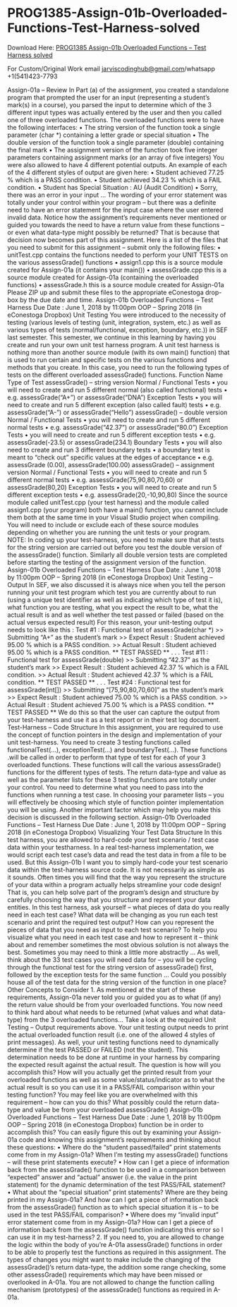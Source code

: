 # PROG1385-Assign-01b-Overloaded-Functions-Test-Harness-solved

Download Here: [PROG1385 Assign-01b Overloaded Functions – Test Harness solved](https://jarviscodinghub.com/assignment/assign-01b-overloaded-functions-test-harness-solution/)

For Custom/Original Work email jarviscodinghub@gmail.com/whatsapp +1(541)423-7793

Assign-01a – Review In Part (a) of the assignment, you created a standalone program that prompted the user for an input (representing a student’s mark(s) in a course), you parsed the input to determine which of the 3 different input types was actually entered by the user and then you called one of three overloaded functions. The overloaded functions were to have the following interfaces:
• The string version of the function took a single parameter (char *) containing a letter grade or special situation • The double version of the function took a single parameter (double) containing the final mark • The assignment version of the function took five integer parameters containing assignment marks (or an array of five integers)
You were also allowed to have 4 different potential outputs. An example of each of the 4 different styles of output are given here:
• Student achieved 77.25 % which is a PASS condition. • Student achieved 34.23 % which is a FAIL condition. • Student has Special Situation : AU (Audit Condition) • Sorry, there was an error in your input …
The wording of your error statement was totally under your control within your program – but there was a definite need to have an error statement for the input case where the user entered invalid data.
Notice how the assignment’s requirements never mentioned or guided you towards the need to have a return value from these functions – or even what data-type might possibly be returned? That is because that decision now becomes part of this assignment. Here is a list of the files that you need to submit for this assignment – submit only the following files:
• unitTest.cpp contains the functions needed to perform your UNIT TESTS on the various assessGrade() functions • assign1.cpp this is a source module created for Assign-01a (it contains your main()) • assessGrade.cpp this is a source module created for Assign-01a (containing the overloaded functions) • assessGrade.h this is a source module created for Assign-01a
Please ZIP up and submit these files to the appropriate eConestoga drop-box by the due date and time.
Assign-01b Overloaded Functions – Test Harness
Due Date : June 1, 2018 by 11:00pm OOP – Spring 2018 (in eConestoga Dropbox)
Unit Testing You were introduced to the necessity of testing (various levels of testing (unit, integration, system, etc.) as well as various types of tests (normal/functional, exception, boundary, etc.)) in SEF last semester. This semester, we continue in this learning by having you create and run your own unit test harness program.
A unit test harness is nothing more than another source module (with its own main() function) that is used to run certain and specific tests on the various functions and methods that you create. In this case, you need to run the following types of tests on the different overloaded assessGrade() functions.
Function Name Type of Test assessGrade() – string version Normal / Functional Tests • you will need to create and run 5 different normal (also called functional) tests • e.g. assessGrade(“A+”) or assessGrade(“DNA”) Exception Tests • you will need to create and run 5 different exception (also called fault) tests • e.g. assessGrade(“A-”) or assessGrade(“Hello”) assessGrade() – double version Normal / Functional Tests • you will need to create and run 5 different normal tests • e.g. assessGrade(“42.37”) or assessGrade(“80.0”) Exception Tests • you will need to create and run 5 different exception tests • e.g. assessGrade(-23.5) or assessGrade(234.1) Boundary Tests • you will also need to create and run 3 different boundary tests • a boundary test is meant to “check out” specific values at the edges of acceptance • e.g. assessGrade (0.00), assessGrade(100.00) assessGrade() – assignment version Normal / Functional Tests • you will need to create and run 5 different normal tests • e.g. assessGrade(75,90,80,70,60) or assessGrade(80,20) Exception Tests • you will need to create and run 5 different exception tests • e.g. assessGrade(20,-10,90,80)
Since the source module called unitTest.cpp (your test harness) and the module called assign1.cpp (your program) both have a main() function, you cannot include them both at the same time in your Visual Studio project when compiling. You will need to include or exclude each of these source modules depending on whether you are running the unit tests or your program.
NOTE: In coding up your test-harness, you need to make sure that all tests for the string version are carried out before you test the double version of the assessGrade() function. Similarly all double version tests are completed before starting the testing of the assignment version of the function.
Assign-01b Overloaded Functions – Test Harness
Due Date : June 1, 2018 by 11:00pm OOP – Spring 2018 (in eConestoga Dropbox)
Unit Testing – Output In SEF, we also discussed it is always nice when you tell the person running your unit test program which test you are currently about to run (using a unique test identifier as well as indicating which type of test it is), what function you are testing, what you expect the result to be, what the actual result is and as well whether the test passed or failed (based on the actual versus expected result) For this reason, your unit-testing output needs to look like this :
Test #1 : Functional test of assessGrade(char *) >> Submitting “A+” as the student’s mark >> Expect Result : Student achieved 95.00 % which is a PASS condition. >> Actual Result : Student achieved 95.00 % which is a PASS condition. ** TEST PASSED ** . . . Test #11 : Functional test for assessGrade(double) >> Submitting “42.37” as the student’s mark >> Expect Result : Student achieved 42.37 % which is a FAIL condition. >> Actual Result : Student achieved 42.37 % which is a FAIL condition. ** TEST PASSED ** . . . Test #24 : Functional test for assessGrade(int[]) >> Submitting “[75,90,80,70,60]” as the student’s mark >> Expect Result : Student achieved 75.00 % which is a PASS condition. >> Actual Result : Student achieved 75.00 % which is a PASS condition. ** TEST PASSED **
We do this so that the user can capture the output from your test-harness and use it as a test report or in their test log document.
Test-Harness – Code Structure In this assignment, you are required to use the concept of function pointers in the design and implementation of your unit test-harness. You need to create 3 testing functions called functionalTest(…), exceptionTest(…) and boundaryTest(…). These functions .will be called in order to perform that type of test for each of your 3 overloaded functions. These functions will call the various assessGrade() functions for the different types of tests.
The return data-type and value as well as the parameter lists for these 3 testing functions are totally under your control. You need to determine what you need to pass into the functions when running a test case. In choosing your parameter lists – you will effectively be choosing which style of function pointer implementation you will be using.
Another important factor which may help you make this decision is discussed in the following section.
Assign-01b Overloaded Functions – Test Harness
Due Date : June 1, 2018 by 11:00pm OOP – Spring 2018 (in eConestoga Dropbox)
Visualizing Your Test Data Structure In this test harness, you are allowed to hard-code your test scenario / test case data within your testharness. In a real test-harness implementation, we would script each test case’s data and read the test data in from a file to be used. But this Assign-01b I want you to simply hard-code your test scenario data within the test-harness source code.
It is not necessarily as simple as it sounds. Often times you will find that the way you represent the structure of your data within a program actually helps streamline your code design! That is, you can help solve part of the program’s design and structure by carefully choosing the way that you structure and represent your data entities.
In this test harness, ask yourself – what pieces of data do you really need in each test case? What data will be changing as you run each test scenario and print the required test output? How can you represent the pieces of data that you need as input to each test scenario? To help you visualize what you need in each test case and how to represent it – think about and remember sometimes the most obvious solution is not always the best. Sometimes you may need to think a little more abstractly …
As well, think about the 33 test cases you will need data for – you will be cycling through the functional test for the string version of assessGrade() first, followed by the exception tests for the same function … Could you possibly house all of the test data for the string version of the function in one place?
Other Concepts to Consider 1. As mentioned at the start of these requirements, Assign-01a never told you or guided you as to what (if any) the return value should be from your overloaded functions. You now need to think hard about what needs to be returned (what values and what data-type) from the 3 overloaded functions…
Take a look at the required Unit Testing – Output requirements above. Your unit testing output needs to print the actual overloaded function result (i.e. one of the allowed 4 styles of print messages). As well, your unit testing functions need to dynamically determine if the test PASSED or FAILED (not the student). This determination needs to be done at runtime in your harness by comparing the expected result against the actual result.
The question is how will you accomplish this? How will you actually get the printed result from your overloaded functions as well as some value/status/indicator as to what the actual result is so you can use it in a PASS/FAIL comparison within your testing function?
You may feel like you are overwhelmed with this requirement – how can you do this? What possibly could the return data-type and value be from your overloaded assessGrade()
Assign-01b Overloaded Functions – Test Harness
Due Date : June 1, 2018 by 11:00pm OOP – Spring 2018 (in eConestoga Dropbox)
function be in order to accomplish this? You can easily figure this out by examining your Assign-01a code and knowing this assignment’s requirements and thinking about these questions: • Where do the “student passed/failed” print statements come from in my Assign-01a? When I’m testing my assessGrade() functions – will these print statements execute? • How can I get a piece of information back from the assessGrade() function to be used in a comparison between “expected” answer and “actual” answer (i.e. the value in the print statement) for the dynamic determination of the test PASS/FAIL statement? • What about the “special situation” print statements? Where are they being printed in my Assign-01a? And how can I get a piece of information back from the assessGrade() function as to which special situation it is – to be used in the test PASS/FAIL comparison? • Where does my “invalid input” error statement come from in my Assign-01a? How can I get a piece of information back from the assessGrade() function indicating this error so I can use it in my test-harness? 2. If you need to, you are allowed to change the logic within the body of you’re A-01a assessGrade() functions in order to be able to properly test the functions as required in this assignment. The types of changes you might want to make include the changing of the assessGrade()’s return data-type, the addition some range checking, some other assessGrade() requirements which may have been missed or overlooked in A-01a. You are not allowed to change the function calling mechanism (prototypes) of the assessGrade() functions as required in A-01a.
